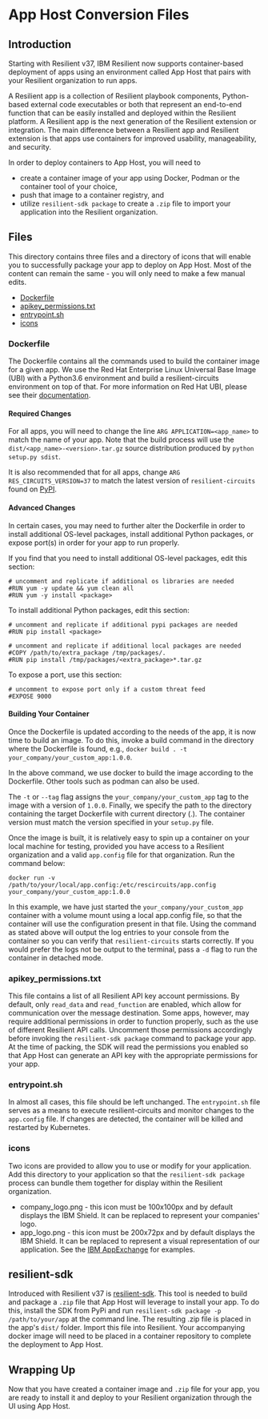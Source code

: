 # App Host Conversion Files

## Introduction

Starting with Resilient v37, IBM Resilient now supports container-based
deployment of apps using an environment called App Host that pairs with your
Resilient organization to run apps.

A Resilient app is a collection of Resilient playbook components, 
Python-based external code executables or both that represent an 
end-to-end function that can be easily installed and deployed 
within the Resilient platform. A Resilient app is the next 
generation of the Resilient extension or integration. 
The main difference between a Resilient app and Resilient extension 
is that apps use containers for improved usability, manageability, 
and security.

In order to deploy containers to App Host, you will need to 

* create a container image of your app using Docker, Podman
or the container tool of your choice, 
* push that image to a container registry, and 
* utilize
`resilient-sdk package` to create a `.zip` file to import your application into the 
Resilient organization.


## Files

This directory contains three files and a directory of icons that will enable you to successfully package your app to deploy on App Host.
Most of the content can remain the same - you will only need to make a few manual edits.

* [Dockerfile](#Dockerfile)
* [apikey_permissions.txt](#apikey_permissions.txt)
* [entrypoint.sh](#entrypoint.sh)
* [icons](#icons)


### Dockerfile

The Dockerfile contains all the commands used to build the container image for a given app.
We use the Red Hat Enterprise Linux Universal Base Image (UBI) with a Python3.6 environment and build a resilient-circuits
environment on top of that. For more information on Red Hat UBI, please see their [documentation](https://developers.redhat.com/products/rhel/ubi/).

#### Required Changes

For all apps, you will need to change the line `ARG APPLICATION=<app_name>` to match the name of your
app. Note that the build process will use the `dist/<app_name>-<version>.tar.gz` source distribution produced by `python setup.py sdist`.


It is also recommended that for all apps, change `ARG RES_CIRCUITS_VERSION=37` to match
the latest version of `resilient-circuits` found on [PyPI](https://pypi.org/project/resilient-circuits/).


#### Advanced Changes

In certain cases, you may need to further alter the Dockerfile in order to install additional OS-level
packages, install additional Python packages, or expose port(s) in order for your app to run properly.

If you find that you need to install additional OS-level packages, edit this section:
```
# uncomment and replicate if additional os libraries are needed
#RUN yum -y update && yum clean all
#RUN yum -y install <package>
```

To install additional Python packages, edit this section:
```
# uncomment and replicate if additional pypi packages are needed
#RUN pip install <package>

# uncomment and replicate if additional local packages are needed
#COPY /path/to/extra_package /tmp/packages/.
#RUN pip install /tmp/packages/<extra_package>*.tar.gz
```

To expose a port, use this section:
```
# uncomment to expose port only if a custom threat feed
#EXPOSE 9000
```

#### Building Your Container

Once the Dockerfile is updated according to the needs of the app, it is now time to build an image.
To do this, invoke a build command in the directory where the Dockerfile is found, e.g., `docker build . -t your_company/your_custom_app:1.0.0`.

In the above command, we use docker to build the image according to the Dockerfile. Other tools such as podman can also be used.

The `-t` or `--tag` flag assigns the `your_company/your_custom_app` tag to the image with a version of `1.0.0`.
Finally, we specify the path to the directory containing the target Dockerfile with current directory (.). The container version must match the version specified in your `setup.py` file.

Once the image is built, it is relatively easy to spin up a container on your local machine for testing, provided you have access
to a Resilient organization and a valid `app.config` file for that organization. Run the command below:
```
docker run -v /path/to/your/local/app.config:/etc/rescircuits/app.config your_company/your_custom_app:1.0.0
```
In this example, we have just started the   `your_company/your_custom_app` container with a volume mount
using a local app.config file, so that the container will use the configuration present in that file. Using the
command as stated above will output the log entries to your console from the container so you can verify that `resilient-circuits`
starts correctly. If you would prefer the logs not be output to the terminal, pass a `-d` flag to run the
container in detached mode.

### apikey_permissions.txt

This file contains a list of all Resilient API key account permissions. By default, only
`read_data` and `read_function` are enabled, which allow for communication over the message destination.
Some apps, however, may require additional permissions in order to function properly, such as the use of different Resilient API calls. Uncomment those
permissions accordingly before invoking the `resilient-sdk package` command to package your app. At the time of
packing, the SDK will read the permissions you enabled so that App Host can generate an API key with
the appropriate permissions for your app.

### entrypoint.sh

In almost all cases, this file should be left unchanged. The `entrypoint.sh` file serves as a means to execute resilient-circuits and monitor
changes to the `app.config` file. If changes are detected, the container will be killed and restarted by Kubernetes.

### icons
Two icons are provided to allow you to use or modify for your application. 
Add this directory to your application so that the `resilient-sdk package` process
can bundle them together for display within the Resilient organization. 

* company_logo.png - this icon must be 100x100px and by default displays the IBM Shield. It can be replaced to represent your companies' logo.
* app_logo.png - this icon must be 200x72px and by default displays the IBM Shield.  It can be replaced to represent a visual representation of our application. 
See the [IBM AppExchange](https://exchange.xforce.ibmcloud.com/hub?br=Resilient) for examples. 

## resilient-sdk

Introduced with Resilient v37 is [resilient-sdk](https://pypi.org/project/resilient-sdk/). This
tool is needed to build and package a `.zip` file that App Host will leverage to install your app. To do this,
install the SDK from PyPi and run `resilient-sdk package -p /path/to/your/app` at the command line.
The resulting .zip file is placed in the app's `dist/` folder. Import this file into Resilient. Your accompanying
docker image will need to be placed in a container repository to complete the deployment to App Host.

## Wrapping Up

Now that you have created a container image and `.zip` file for your app, you are ready
to install it and deploy to your Resilient organization through the UI using App Host.